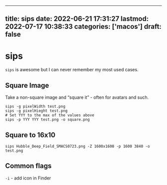 
---
title: sips
date: 2022-06-21 17:31:27
lastmod: 2022-07-17 10:38:33
categories: ['macos']
draft: false
---


# sips
`sips` is awesome but I can never remember my most used cases.

## Square Image
Take a non-square image and “square it” - often for avatars and such.

```
sips -g pixelWidth test.png
sips -g pixelHieght test.png
# Set YYY to the max of the values above
sips -p YYY YYY test.png -o square.png
```

## Square to 16x10
```
sips Hubble_Deep_Field_SMACS0723.png -Z 1600x1600 -p 1600 3840 -o test.png
```

## Common flags
`-i` - add icon in Finder

<!-- #public #macos -->

<!-- {BearID:571EA800-1D33-4F17-9822-E9234F341200-1481-00000E988377EA6A} -->
